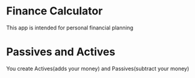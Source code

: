 # Finance Calculator

This app is intended for personal financial planning

# Passives and Actives

You create Actives(adds your money) and Passives(subtract your money)

